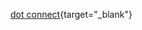 [dot connect](https://umitsen.wordpress.com/2019/04/23/noktalarla-animasyon-javascriptp5-js/){target="_blank"}
